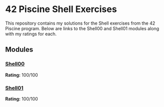 # 42 Piscine Shell Exercises

This repository contains my solutions for the Shell exercises from the 42 Piscine program. Below are links to the Shell00 and Shell01 modules along with my ratings for each.

## Modules

### [Shell00](./Shell00)
**Rating:** 100/100

### [Shell01](./Shell01)
**Rating:** 100/100